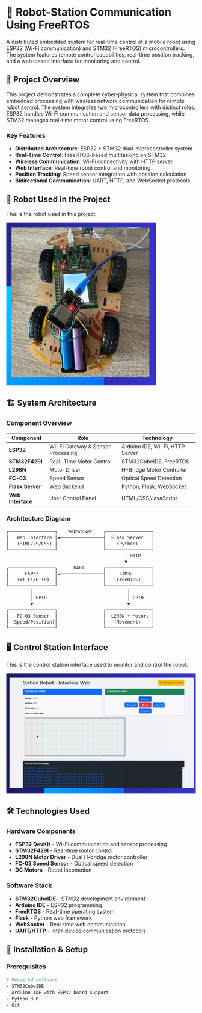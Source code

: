 # 🤖 Robot-Station Communication Using FreeRTOS

A distributed embedded system for real-time control of a mobile robot using ESP32 (Wi-Fi communication) and STM32 (FreeRTOS) microcontrollers. The system features remote control capabilities, real-time position tracking, and a web-based interface for monitoring and control.

## 🎯 Project Overview

This project demonstrates a complete cyber-physical system that combines embedded processing with wireless network communication for remote robot control. The system integrates two microcontrollers with distinct roles: ESP32 handles Wi-Fi communication and sensor data processing, while STM32 manages real-time motor control using FreeRTOS.

### Key Features

- **Distributed Architecture**: ESP32 + STM32 dual-microcontroller system
- **Real-Time Control**: FreeRTOS-based multitasking on STM32
- **Wireless Communication**: Wi-Fi connectivity with HTTP server
- **Web Interface**: Real-time robot control and monitoring
- **Position Tracking**: Speed sensor integration with position calculation
- **Bidirectional Communication**: UART, HTTP, and WebSocket protocols

## 🤖 Robot Used in the Project

This is the robot used in this project:

![Robot Used](robot_.PNG)


## 🏗️ System Architecture

### Component Overview

| Component | Role | Technology |
|-----------|------|------------|
| **ESP32** | Wi-Fi Gateway & Sensor Processing | Arduino IDE, Wi-Fi, HTTP Server |
| **STM32F429I** | Real-Time Motor Control | STM32CubeIDE, FreeRTOS |
| **L298N** | Motor Driver | H-Bridge Motor Controller |
| **FC-03** | Speed Sensor | Optical Speed Detection |
| **Flask Server** | Web Backend | Python, Flask, WebSocket |
| **Web Interface** | User Control Panel | HTML/CSS/JavaScript |

### Architecture Diagram

```
┌─────────────────┐    WebSocket    ┌─────────────────┐
│   Web Interface │◄────────────────┤  Flask Server   │
│   (HTML/JS/CSS) │                 │    (Python)     │
└─────────────────┘                 └─────────────────┘
                                            │ HTTP
                                            ▼
┌─────────────────┐      UART       ┌─────────────────┐
│      ESP32      │◄────────────────┤     STM32       │
│   (Wi-Fi/HTTP)  │                 │   (FreeRTOS)    │
└─────────────────┘                 └─────────────────┘
         │                                   │
         │ GPIO                              │ GPIO
         ▼                                   ▼
┌─────────────────┐                 ┌─────────────────┐
│   FC-03 Sensor  │                 │  L298N + Motors │
│ (Speed/Position)│                 │   (Movement)    │
└─────────────────┘                 └─────────────────┘
```

## 🖥️ Control Station Interface

This is the control station interface used to monitor and control the robot:

![Control Station](interface-.PNG)


## 🛠️ Technologies Used

### Hardware Components
- **ESP32 DevKit** - Wi-Fi communication and sensor processing
- **STM32F429I** - Real-time motor control
- **L298N Motor Driver** - Dual H-bridge motor controller
- **FC-03 Speed Sensor** - Optical speed detection
- **DC Motors** - Robot locomotion

### Software Stack
- **STM32CubeIDE** - STM32 development environment
- **Arduino IDE** - ESP32 programming
- **FreeRTOS** - Real-time operating system
- **Flask** - Python web framework
- **WebSocket** - Real-time web communication
- **UART/HTTP** - Inter-device communication protocols

## 🚀 Installation & Setup

### Prerequisites
```bash
# Required software
- STM32CubeIDE
- Arduino IDE with ESP32 board support
- Python 3.8+
- Git
```
